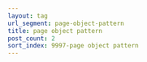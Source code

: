 ```yaml
---
layout: tag
url_segment: page-object-pattern
title: page object pattern
post_count: 2
sort_index: 9997-page object pattern
---
```

